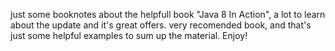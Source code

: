 just some booknotes about the helpfull book "Java 8 In Action", a lot to learn about the update and it's great offers. 
very recomended book, and that's just some helpful examples to sum up the material. Enjoy! 
